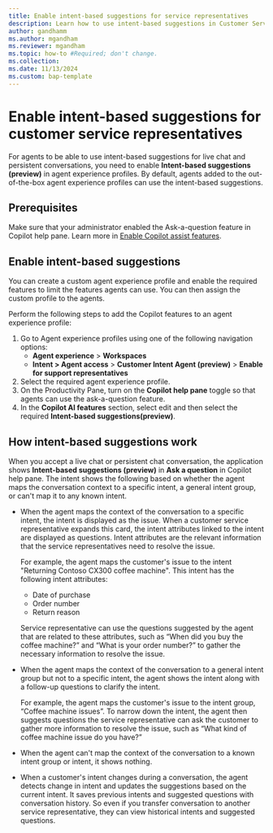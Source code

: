 ```yaml
---
title: Enable intent-based suggestions for service representatives
description: Learn how to use intent-based suggestions in Customer Service admin center or Contact Center admin center to help customer service representatives handle customer conversations with ease.
author: gandhamm
ms.author: mgandham
ms.reviewer: mgandham
ms.topic: how-to #Required; don't change.
ms.collection: 
ms.date: 11/13/2024
ms.custom: bap-template 
---
```


# Enable intent-based suggestions for customer service representatives

For agents to be able to use intent-based suggestions for live chat and persistent conversations, you need to enable **Intent-based suggestions (preview)** in agent experience profiles. By default, agents added to the out-of-the-box agent experience profiles can use the intent-based suggestions.

## Prerequisites

Make sure that your administrator enabled the Ask-a-question feature in Copilot help pane. Learn more in [Enable Copilot assist features](copilot-enable-help-pane.md).


## Enable intent-based suggestions

You can create a custom agent experience profile and enable the required features to limit the features agents can use. You can then assign the custom profile to the agents.

Perform the following steps to add the Copilot features to an agent experience profile:

1. Go to Agent experience profiles using one of the following navigation options:
   - **Agent experience** > **Workspaces**
   - **Intent > Agent access** > **Customer Intent Agent (preview)** > **Enable for support representatives**
1. Select the required agent experience profile.
1. On the Productivity Pane, turn on the **Copilot help pane** toggle so that agents can use the ask-a-question feature.
1. In the **Copilot AI features** section, select edit and then select the required **Intent-based suggestions(preview)**.


## How intent-based suggestions work

When you accept a live chat or persistent chat conversation, the application shows **Intent-based suggestions (preview)** in **Ask a question** in Copilot help pane. The intent shows the following based on whether the agent maps the conversation context to a specific intent, a general intent group, or can't map it to any known intent.

- When the agent maps the context of the conversation to a specific intent, the intent is displayed as the issue. When a customer service representative expands this card, the intent attributes linked to the intent are displayed as questions. Intent attributes are the relevant information that the service representatives need to resolve the issue.
   
  For example, the agent maps the customer's issue to the intent "Returning Contoso CX300 coffee machine". This intent has the following intent attributes:
    -	Date of purchase
    -	Order number
    -	Return reason

  Service representative can use the questions suggested by the agent that are related to these attributes, such as “When did you buy the coffee machine?” and “What is your order number?” to gather the necessary information to resolve the issue.

- When the agent maps the context of the conversation to a general intent group but not to a specific intent, the agent shows the intent along with a follow-up questions to clarify the intent. 

   For example, the agent maps the customer's issue to the intent group, “Coffee machine issues”. To narrow down the intent, the agent then suggests questions the service representative can ask the customer to gather more information to resolve the issue, such as “What kind of coffee machine issue do you have?”

- When the agent can't map the context of the conversation to a known intent group or intent, it shows nothing.
- When a customer's intent changes during a conversation, the agent detects change in intent and updates the suggestions based on the current intent. It saves previous intents and suggested questions with conversation history. So even if you transfer conversation to another service representative, they can view historical intents and suggested questions.
  